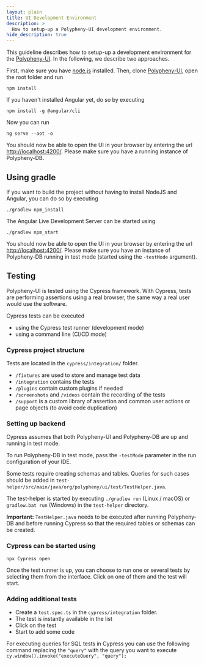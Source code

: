 ```yaml
---
layout: plain
title: UI Development Environment
description: >
  How to setup-up a Polypheny-UI development environment.
hide_description: true
---
```


This guideline describes how to setup-up a development environment for the [Polypheny-UI](https://github.com/polypheny/Polypheny-UI). In the following, we describe two approaches.

First, make sure you have [node.js](https://nodejs.org/en/) installed. Then, clone [Polypheny-UI](https://github.com/polypheny/Polypheny-UI), open the root folder and run

```
npm install
```

If you haven't installed Angular yet, do so by executing

```
npm install -g @angular/cli
```

Now you can run
```
ng serve --aot -o
```

You should now be able to open the UI in your browser by entering the url [http://localhost:4200/](http://localhost:4200/). Please make sure you have a running instance of Polypheny-DB.



## Using gradle
If you want to build the project without having to install NodeJS and Angular, you can do so by executing

```
./gradlew npm_install
```

The Angular Live Development Server can be started using

```
./gradlew npm_start
```

You should now be able to open the UI in your browser by entering the url [http://localhost:4200/](http://localhost:4200/). Please make sure you have an instance of Polypheny-DB running in test mode (started using the `-testMode` argument).



## Testing
Polypheny-UI is tested using the Cypress framework. With Cypress, tests are performing assertions using a real browser, the same way a real user would use the software.

Cypress tests can be executed

- using the Cypress test runner (development mode)
- using a command line (CI/CD mode)


### Cypress project structure
Tests are located in the `cypress/integration/` folder.
- `/fixtures` are used to store and manage test data
- `/integration` contains the tests
- `/plugins` contain custom plugins if needed
- `/screenshots` and `/videos` contain the recording of the tests
- `/support` is a custom library of assertion and common user actions or page objects (to avoid code duplication)


### Setting up backend
Cypress assumes that both Polypheny-UI and Polypheny-DB are up and running in test mode.

To run Polypheny-DB in test mode, pass the ```-testMode``` parameter in the run configuration of your IDE.

Some tests require creating schemas and tables. Queries for such cases should be added in 
```test-helper/src/main/java/org/polypheny/ui/test/TestHelper.java```.

The test-helper is started by executing `./gradlew run` (Linux / macOS) or `gradlew.bat run` (Windows) in the `test-helper` directory.

**Important:** ```TestHelper.java``` needs to be executed after running Polypheny-DB and before running Cypress so that the required tables or schemas can be created.


### Cypress can be started using

```
npx Cypress open
```

Once the test runner is up, you can choose to run one or several tests by selecting them from the interface. Click on one of them and the test will start.


### Adding additional tests
- Create a `test.spec.ts` in the `cypress/integration` folder.
- The test is instantly available in the list
- Click on the test
- Start to add some code

For executing queries for SQL tests in Cypress you can use the following command replacing the ````"query"```` with the query you want to execute `cy.window().invoke("executeQuery", "query");`
